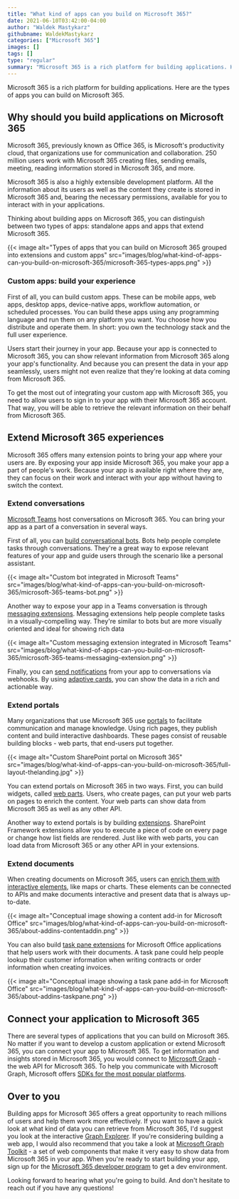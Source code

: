 ```yaml
---
title: "What kind of apps can you build on Microsoft 365?"
date: 2021-06-10T03:42:00-04:00
author: "Waldek Mastykarz"
githubname: WaldekMastykarz
categories: ["Microsoft 365"]
images: []
tags: []
type: "regular"
summary: "Microsoft 365 is a rich platform for building applications. Here are the types of apps you can build on Microsoft 365."
---
```


Microsoft 365 is a rich platform for building applications. Here are the types of apps you can build on Microsoft 365.

## Why should you build applications on Microsoft 365

Microsoft 365, previously known as Office 365, is Microsoft's productivity cloud, that organizations use for communication and collaboration. 250 million users work with Microsoft 365 creating files, sending emails, meeting, reading information stored in Microsoft 365, and more.

Microsoft 365 is also a highly extensible development platform. All the information about its users as well as the content they create is stored in Microsoft 365 and, bearing the necessary permissions, available for you to interact with in your applications.

Thinking about building apps on Microsoft 365, you can distinguish between two types of apps: standalone apps and apps that extend Microsoft 365.

{{< image alt="Types of apps that you can build on Microsoft 365 grouped into extensions and custom apps" src="images/blog/what-kind-of-apps-can-you-build-on-microsoft-365/microsoft-365-types-apps.png" >}}


### Custom apps: build your experience

First of all, you can build custom apps. These can be mobile apps, web apps, desktop apps, device-native apps, workflow automation, or scheduled processes. You can build these apps using any programming language and run them on any platform you want. You choose how you distribute and operate them. In short: you own the technology stack and the full user experience.

Users start their journey in your app. Because your app is connected to Microsoft 365, you can show relevant information from Microsoft 365 along your app's functionality. And because you can present the data in your app seamlessly, users might not even realize that they're looking at data coming from Microsoft 365.

To get the most out of integrating your custom app with Microsoft 365, you need to allow users to sign in to your app with their Microsoft 365 account. That way, you will be able to retrieve the relevant information on their behalf from Microsoft 365.

## Extend Microsoft 365 experiences

Microsoft 365 offers many extension points to bring your app where your users are. By exposing your app inside Microsoft 365, you make your app a part of people's work. Because your app is available right where they are, they can focus on their work and interact with your app without having to switch the context.

### Extend conversations

[Microsoft Teams](https://developer.microsoft.com/microsoft-teams?WT.mc_id=m365-16324-wmastyka) host conversations on Microsoft 365. You can bring your app as a part of a conversation in several ways.

First of all, you can [build conversational bots](https://docs.microsoft.com/microsoftteams/platform/bots/what-are-bots?WT.mc_id=m365-16324-wmastyka). Bots help people complete tasks through conversations. They're a great way to expose relevant features of your app and guide users through the scenario like a personal assistant.

{{< image alt="Custom bot integrated in Microsoft Teams" src="images/blog/what-kind-of-apps-can-you-build-on-microsoft-365/microsoft-365-teams-bot.png" >}}

Another way to expose your app in a Teams conversation is through [messaging extensions](https://docs.microsoft.com/microsoftteams/platform/messaging-extensions/what-are-messaging-extensions?WT.mc_id=m365-16324-wmastyka). Messaging extensions help people complete tasks in a visually-compelling way. They're similar to bots but are more visually oriented and ideal for showing rich data

{{< image alt="Custom messaging extension integrated in Microsoft Teams" src="images/blog/what-kind-of-apps-can-you-build-on-microsoft-365/microsoft-365-teams-messaging-extension.png" >}}

Finally, you can [send
notifications](https://docs.microsoft.com/microsoftteams/platform/webhooks-and-connectors/what-are-webhooks-and-connectors?WT.mc_id=m365-16324-wmastyka)
from your app to conversations via webhooks. By using [adaptive
cards](https://docs.microsoft.com/adaptive-cards/?WT.mc_id=m365-16324-wmastyka),
you can show the data in a rich and actionable way.

### Extend portals

Many organizations that use Microsoft 365 use
[portals](https://lookbook.microsoft.com/?WT.mc_id=m365-16324-wmastyka)
to facilitate communication and manage knowledge. Using rich pages, they
publish content and build interactive dashboards. These pages consist of
reusable building blocks - web parts, that end-users put together.

{{< image alt="Custom SharePoint portal on Microsoft 365" src="images/blog/what-kind-of-apps-can-you-build-on-microsoft-365/full-layout-thelanding.jpg" >}}

You can extend portals on Microsoft 365 in two ways. First, you can build widgets, called [web parts](https://docs.microsoft.com/sharepoint/dev/spfx/web-parts/overview-client-side-web-parts?WT.mc_id=m365-16324-wmastyka). Users, who create pages, can put your web parts on pages to enrich the content. Your web parts can show data from Microsoft 365 as well as any other API.

Another way to extend portals is by building [extensions](https://docs.microsoft.com/sharepoint/dev/spfx/extensions/overview-extensions?WT.mc_id=m365-16324-wmastyka). SharePoint Framework extensions allow you to execute a piece of code on every page or change how list fields are rendered. Just like with web parts, you can load data from Microsoft 365 or any other API in your extensions.

### Extend documents

When creating documents on Microsoft 365, users can [enrich them with interactive elements](https://docs.microsoft.com/office/dev/add-ins/overview/office-add-ins?WT.mc_id=m365-16324-wmastyka), like maps or charts. These elements can be connected to APIs and make documents interactive and present data that is always up-to-date.

{{< image alt="Conceptual image showing a content add-in for Microsoft Office" src="images/blog/what-kind-of-apps-can-you-build-on-microsoft-365/about-addins-contentaddin.png" >}}


You can also build [task pane extensions](https://docs.microsoft.com/office/dev/add-ins/overview/office-add-ins?WT.mc_id=m365-16324-wmastyka) for Microsoft Office applications that help users work with their documents. A task pane could help people lookup their customer information when writing contracts or order information when creating invoices.

{{< image alt="Conceptual image showing a task pane add-in for Microsoft Office" src="images/blog/what-kind-of-apps-can-you-build-on-microsoft-365/about-addins-taskpane.png" >}}

## Connect your application to Microsoft 365

There are several types of applications that you can build on Microsoft 365. No matter if you want to develop a custom application or extend Microsoft 365, you can connect your app to Microsoft 365. To get information and insights stored in Microsoft 365, you would connect to [Microsoft Graph](https://developer.microsoft.com/graph?WT.mc_id=m365-16324-wmastyka) - the web API for Microsoft 365. To help you communicate with Microsoft Graph, Microsoft offers [SDKs for the most popular platforms](https://developer.microsoft.com/graph/get-started?WT.mc_id=m365-16324-wmastyka).

## Over to you

Building apps for Microsoft 365 offers a great opportunity to reach millions of users and help them work more effectively. If you want to have a quick look at what kind of data you can retrieve from Microsoft 365, I'd suggest you look at the interactive [Graph Explorer](https://developer.microsoft.com/graph/graph-explorer?WT.mc_id=m365-16324-wmastyka). If you're considering building a web app, I would also recommend that you take a look at [Microsoft Graph Toolkit](https://docs.microsoft.com/graph/toolkit/overview?WT.mc_id=m365-16324-wmastyka) - a set of web components that make it very easy to show data from Microsoft 365 in your app. When you're ready to start building your app, sign up for the [Microsoft 365 developer program](https://developer.microsoft.com/microsoft-365/dev-program?WT.mc_id=m365-16324-wmastyka) to get a dev environment.

Looking forward to hearing what you're going to build. And don't hesitate to reach out if you have any questions!
